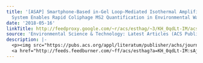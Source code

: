```yaml
---
title: '[ASAP] Smartphone-Based in-Gel Loop-Mediated Isothermal Amplification (gLAMP)
  System Enables Rapid Coliphage MS2 Quantification in Environmental Waters'
date: '2018-05-16'
linkTitle: http://feedproxy.google.com/~r/acs/esthag/~3/KH_0qdLt-IM/acs.est.8b00241
source: 'Environmental Science & Technology: Latest Articles (ACS Publications)'
description: |-
  <p><img src="https://pubs.acs.org/appl/literatum/publisher/achs/journals/content/esthag/0/esthag.ahead-of-print/acs.est.8b00241/20180516/images/medium/es-2018-00241h_0006.gif" alt="TOC Graphic"/></p><div><cite>Environmental Science & Technology</cite></div><div>DOI: 10.1021/acs.est.8b00241</div><div class="feedflare">
  <a href="http://feeds.feedburner.com/~ff/acs/esthag?a=KH_0qdLt-IM:sAjd5ScusXo:yIl2AUoC8zA"><img src="http://feeds.feedburner.com/~ff/acs/esthag?d=yIl2AUoC8zA" border="0"></img></a>
---
```

